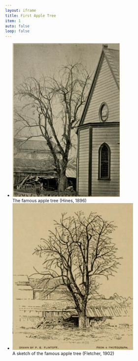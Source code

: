 ```yaml
---
layout: iframe
title: First Apple Tree
item: 1
auto: false
loop: false
---                                           
```


* ![famous apple tree](/images/no-ordinary-tree/1896-famous-apple-tree.png?style=centerme)
   <div class="caption">The famous apple tree (Hines, 1896)</div> 
* ![famous apple tree](/images/no-ordinary-tree/1902-famous-apple-tree.png?style=centerme)
   <div class="caption">A sketch of the famous apple tree (Fletcher, 1902)</div> 
   
   
